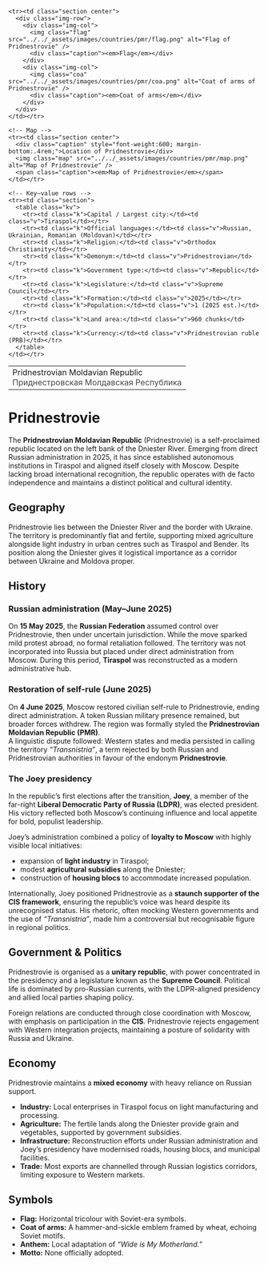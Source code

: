 <div class="infobox-right">
  <table class="infobox">
    <tr><td class="title">Pridnestrovian Moldavian Republic<br/><span style="font-weight:400; opacity:.8;">Приднестровская Молдавская Республика</span></td></tr>

    <tr><td class="section center">
      <div class="img-row">
        <div class="img-col">
          <img class="flag" src="../../_assets/images/countries/pmr/flag.png" alt="Flag of Pridnestrovie" />
          <div class="caption"><em>Flag</em></div>
        </div>
        <div class="img-col">
          <img class="coa" src="../../_assets/images/countries/pmr/coa.png" alt="Coat of arms of Pridnestrovie" />
          <div class="caption"><em>Coat of arms</em></div>
        </div>
      </div>
    </td></tr>

    <!-- Map -->
    <tr><td class="section center">
      <div class="caption" style="font-weight:600; margin-bottom:.4rem;">Location of Pridnestrovie</div>
      <img class="map" src="../../_assets/images/countries/pmr/map.png" alt="Map of Pridnestrovie" />
      <span class="caption"><em>Map of Pridnestrovie</em></span>
    </td></tr>

    <!-- Key–value rows -->
    <tr><td class="section">
      <table class="kv">
        <tr><td class="k">Capital / Largest city:</td><td class="v">Tiraspol</td></tr>
        <tr><td class="k">Official languages:</td><td class="v">Russian, Ukrainian, Romanian (Moldovan)</td></tr>
        <tr><td class="k">Religion:</td><td class="v">Orthodox Christianity</td></tr>
        <tr><td class="k">Demonym:</td><td class="v">Pridnestrovian</td></tr>
        <tr><td class="k">Government type:</td><td class="v">Republic</td></tr>
        <tr><td class="k">Legislature:</td><td class="v">Supreme Council</td></tr>
        <tr><td class="k">Formation:</td><td class="v">2025</td></tr>
        <tr><td class="k">Population:</td><td class="v">1 (2025 est.)</td></tr>
        <tr><td class="k">Land area:</td><td class="v">960 chunks</td></tr>
        <tr><td class="k">Currency:</td><td class="v">Pridnestrovian ruble (PRB)</td></tr>
      </table>
    </td></tr>
  </table>
</div>

# Pridnestrovie

The **Pridnestrovian Moldavian Republic** (Pridnestrovie) is a self-proclaimed republic located on the left bank of the Dniester River. Emerging from direct Russian administration in 2025, it has since established autonomous institutions in Tiraspol and aligned itself closely with Moscow. Despite lacking broad international recognition, the republic operates with de facto independence and maintains a distinct political and cultural identity.  

## Geography
Pridnestrovie lies between the Dniester River and the border with Ukraine. The territory is predominantly flat and fertile, supporting mixed agriculture alongside light industry in urban centres such as Tiraspol and Bender. Its position along the Dniester gives it logistical importance as a corridor between Ukraine and Moldova proper.  

## History

### Russian administration (May–June 2025)
On **15 May 2025**, the **Russian Federation** assumed control over Pridnestrovie, then under uncertain jurisdiction. While the move sparked mild protest abroad, no formal retaliation followed. The territory was not incorporated into Russia but placed under direct administration from Moscow. During this period, **Tiraspol** was reconstructed as a modern administrative hub.  

### Restoration of self-rule (June 2025)
On **4 June 2025**, Moscow restored civilian self-rule to Pridnestrovie, ending direct administration. A token Russian military presence remained, but broader forces withdrew. The region was formally styled the **Pridnestrovian Moldavian Republic (PMR)**.  
A linguistic dispute followed: Western states and media persisted in calling the territory *“Transnistria”*, a term rejected by both Russian and Pridnestrovian authorities in favour of the endonym **Pridnestrovie**.  

### The Joey presidency
In the republic’s first elections after the transition, **Joey**, a member of the far-right **Liberal Democratic Party of Russia (LDPR)**, was elected president. His victory reflected both Moscow’s continuing influence and local appetite for bold, populist leadership.  

Joey’s administration combined a policy of **loyalty to Moscow** with highly visible local initiatives:  
- expansion of **light industry** in Tiraspol;  
- modest **agricultural subsidies** along the Dniester;  
- construction of **housing blocs** to accommodate increased population.  

Internationally, Joey positioned Pridnestrovie as a **staunch supporter of the CIS framework**, ensuring the republic’s voice was heard despite its unrecognised status. His rhetoric, often mocking Western governments and the use of *“Transnistria”*, made him a controversial but recognisable figure in regional politics.  

## Government & Politics
Pridnestrovie is organised as a **unitary republic**, with power concentrated in the presidency and a legislature known as the **Supreme Council**. Political life is dominated by pro-Russian currents, with the LDPR-aligned presidency and allied local parties shaping policy.  

Foreign relations are conducted through close coordination with Moscow, with emphasis on participation in the **CIS**. Pridnestrovie rejects engagement with Western integration projects, maintaining a posture of solidarity with Russia and Ukraine.  

## Economy
Pridnestrovie maintains a **mixed economy** with heavy reliance on Russian support.  

- **Industry:** Local enterprises in Tiraspol focus on light manufacturing and processing.  
- **Agriculture:** The fertile lands along the Dniester provide grain and vegetables, supported by government subsidies.  
- **Infrastructure:** Reconstruction efforts under Russian administration and Joey’s presidency have modernised roads, housing blocs, and municipal facilities.  
- **Trade:** Most exports are channelled through Russian logistics corridors, limiting exposure to Western markets.  

## Symbols
- **Flag:** Horizontal tricolour with Soviet-era symbols.  
- **Coat of arms:** A hammer-and-sickle emblem framed by wheat, echoing Soviet motifs.  
- **Anthem:** Local adaptation of *“Wide is My Motherland.”*  
- **Motto:** None officially adopted.  
